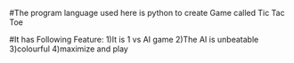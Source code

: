 #The program language used here is python to create Game called Tic Tac Toe

#It has Following Feature:
1)It is 1 vs AI game
2)The AI is unbeatable
3)colourful
4)maximize and play
